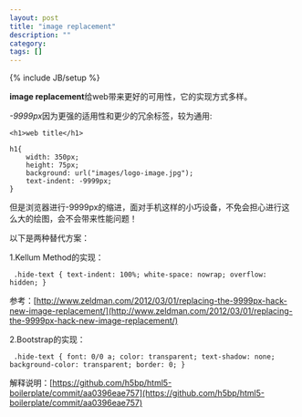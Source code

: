 ```yaml
---
layout: post
title: "image replacement"
description: ""
category: 
tags: []
---
```

{% include JB/setup %}

**image replacement**给web带来更好的可用性，它的实现方式多样。

*-9999px*因为更强的适用性和更少的冗余标签，较为通用:

    <h1>web title</h1>

    h1{
  		width: 350px; 
  		height: 75px;
  		background: url("images/logo-image.jpg");
  		text-indent: -9999px;
	}

但是浏览器进行-9999px的缩进，面对手机这样的小巧设备，不免会担心进行这么大的绘图，会不会带来性能问题！

以下是两种替代方案：

1.Kellum Method的实现：

   ` .hide-text {
		text-indent: 100%;
		white-space: nowrap;
		overflow: hidden;
	}`

参考：[http://www.zeldman.com/2012/03/01/replacing-the-9999px-hack-new-image-replacement/](http://www.zeldman.com/2012/03/01/replacing-the-9999px-hack-new-image-replacement/)

2.Bootstrap的实现：

`
 .hide-text {
  	font: 0/0 a;
  	color: transparent;
  	text-shadow: none;
  	background-color: transparent;
  	border: 0;
 }`

解释说明：[https://github.com/h5bp/html5-boilerplate/commit/aa0396eae757](https://github.com/h5bp/html5-boilerplate/commit/aa0396eae757)
